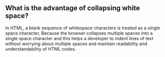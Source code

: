 ## What is the advantage of collapsing white space?

In HTML, a blank sequence of whitespace characters is treated as a single space
character, Because the browser collapses multiple spaces into a single space
character and this helps a developer to indent lines of text without worrying about
multiple spaces and maintain readability and understandability of HTML codes.

